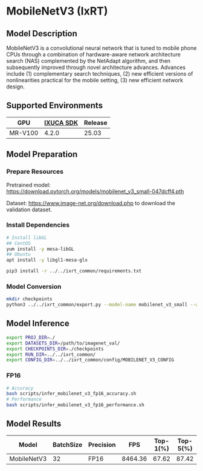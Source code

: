 # MobileNetV3 (IxRT)

## Model Description

MobileNetV3 is a convolutional neural network that is tuned to mobile phone CPUs through a combination of hardware-aware network architecture search (NAS) complemented by the NetAdapt algorithm, and then subsequently improved through novel architecture advances. Advances include (1) complementary search techniques, (2) new efficient versions of nonlinearities practical for the mobile setting, (3) new efficient network design.

## Supported Environments

| GPU    | [IXUCA SDK](https://gitee.com/deep-spark/deepspark#%E5%A4%A9%E6%95%B0%E6%99%BA%E7%AE%97%E8%BD%AF%E4%BB%B6%E6%A0%88-ixuca) | Release |
|--------|-----------|---------|
| MR-V100 | 4.2.0     |  25.03  |

## Model Preparation

### Prepare Resources

Pretrained model: <https://download.pytorch.org/models/mobilenet_v3_small-047dcff4.pth>

Dataset: <https://www.image-net.org/download.php> to download the validation dataset.

### Install Dependencies

```bash
# Install libGL
## CentOS
yum install -y mesa-libGL
## Ubuntu
apt install -y libgl1-mesa-glx

pip3 install -r ../../ixrt_common/requirements.txt
```

### Model Conversion

```bash
mkdir checkpoints
python3 ../../ixrt_common/export.py --model-name mobilenet_v3_small --weight mobilenet_v3_small-047dcff4.pth --output checkpoints/mobilenet_v3.onnx
```

## Model Inference

```bash
export PROJ_DIR=./
export DATASETS_DIR=/path/to/imagenet_val/
export CHECKPOINTS_DIR=./checkpoints
export RUN_DIR=../../ixrt_common/
export CONFIG_DIR=../../ixrt_common/config/MOBILENET_V3_CONFIG
```

### FP16

```bash
# Accuracy
bash scripts/infer_mobilenet_v3_fp16_accuracy.sh
# Performance
bash scripts/infer_mobilenet_v3_fp16_performance.sh
```

## Model Results

| Model       | BatchSize | Precision | FPS     | Top-1(%) | Top-5(%) |
|-------------|-----------|-----------|---------|----------|----------|
| MobileNetV3 | 32        | FP16      | 8464.36 | 67.62    | 87.42    |
